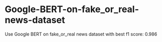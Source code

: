 # Google-BERT-on-fake_or_real-news-dataset
Use Google BERT on fake_or_real news dataset with best f1 score: 0.986
